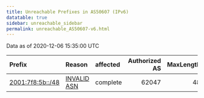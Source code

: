 ```yaml
---
title: Unreachable Prefixes in AS50607 (IPv6)
datatable: true
sidebar: unreachable_sidebar
permalink: unreachable_AS50607-v6.html
---
```


Data as of 2020-12-06 15:35:00 UTC


<div class="datatable-begin"></div>

| Prefix                                                     | Reason                                                                                                  | affected   |   Authorized AS |   MaxLength | Anchor                                         |   unreachable /48s |
|:-----------------------------------------------------------|:--------------------------------------------------------------------------------------------------------|:-----------|----------------:|------------:|:-----------------------------------------------|-------------------:|
| [2001:7f8:5b::/48](https://stat.ripe.net/2001:7f8:5b::/48) | [INVALID ASN](https://rpki-validator.ripe.net/announcement-preview?asn=AS50607&prefix=2001:7f8:5b::/48) | complete   |           62047 |          48 | [RIPE](unreachable_RIPE_NCC_RPKI_Root-v6.html) |                  1 |

<div class="datatable-end"></div>